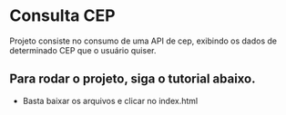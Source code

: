 # Consulta CEP

Projeto consiste no consumo de uma API de cep, exibindo os dados de determinado CEP que o usuário quiser.

## Para rodar o projeto, siga o tutorial abaixo.

- Basta baixar os arquivos e clicar no index.html
